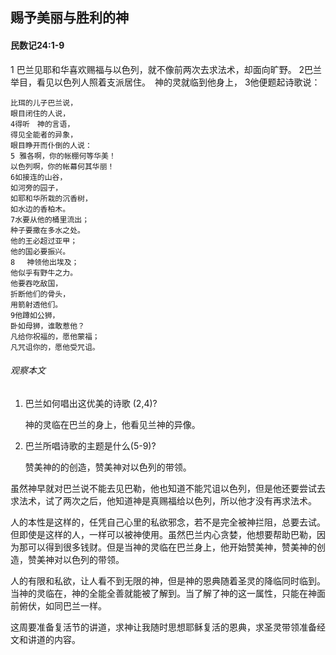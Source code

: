 ## 赐予美丽与胜利的神

#### 民数记24:1-9

1 巴兰见耶和华喜欢赐福与以色列，就不像前两次去求法术，却面向旷野。 2巴兰举目，看见以色列人照着支派居住。　神的灵就临到他身上， 3他便题起诗歌说：

    比珥的儿子巴兰说，
    眼目闭住的人说，
    4得听　神的言语，
    得见全能者的异象，
    眼目睁开而仆倒的人说：
    5 雅各啊，你的帐棚何等华美！
    以色列啊，你的帐幕何其华丽！
    6如接连的山谷，
    如河旁的园子，
    如耶和华所栽的沉香树，
    如水边的香柏木。
    7水要从他的桶里流出；
    种子要撒在多水之处。
    他的王必超过亚甲；
    他的国必要振兴。
    8 　神领他出埃及；
    他似乎有野牛之力。
    他要吞吃敌国，
    折断他们的骨头，
    用箭射透他们。
    9他蹲如公狮，
    卧如母狮，谁敢惹他？
    凡给你祝福的，愿他蒙福；
    凡咒诅你的，愿他受咒诅。

###### 观察本文

1. 巴兰如何唱出这优美的诗歌 (2,4)?

    神的灵临在巴兰的身上，他看见兰神的异像。
2. 巴兰所唱诗歌的主题是什么(5-9)?
    赞美神的的创造，赞美神对以色列的带领。
虽然神早就对巴兰说不能去见巴勒，他也知道不能咒诅以色列，但是他还要尝试去求法术，试了两次之后，他知道神是真赐福给以色列，所以他才没有再求法术。
人的本性是这样的，任凭自己心里的私欲邪念，若不是完全被神拦阻，总要去试。但即使是这样的人，一样可以被神使用。虽然巴兰内心贪婪，他想要帮助巴勒，因为那可以得到很多钱财。但是当神的灵临在巴兰身上，他开始赞美神，赞美神的创造，赞美神对以色列的带领。
人的有限和私欲，让人看不到无限的神，但是神的恩典随着圣灵的降临同时临到。当神的灵临在，神的全能全善就能被了解到。当了解了神的这一属性，只能在神面前俯伏，如同巴兰一样。
这周要准备复活节的讲道，求神让我随时思想耶稣复活的恩典，求圣灵带领准备经文和讲道的内容。